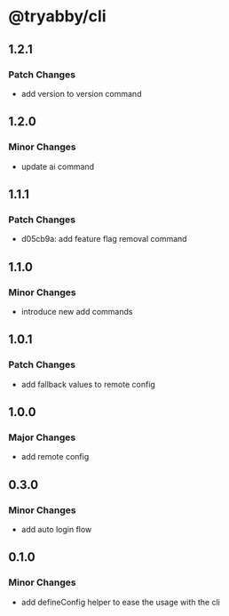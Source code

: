 # @tryabby/cli

## 1.2.1

### Patch Changes

- add version to version command

## 1.2.0

### Minor Changes

- update ai command

## 1.1.1

### Patch Changes

- d05cb9a: add feature flag removal command

## 1.1.0

### Minor Changes

- introduce new add commands

## 1.0.1

### Patch Changes

- add fallback values to remote config

## 1.0.0

### Major Changes

- add remote config

## 0.3.0

### Minor Changes

- add auto login flow

## 0.1.0

### Minor Changes

- add defineConfig helper to ease the usage with the cli
